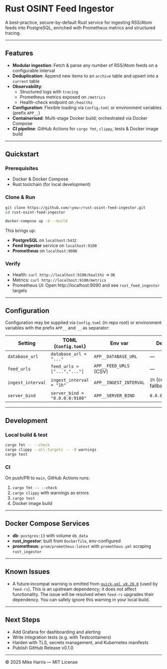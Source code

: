# Rust OSINT Feed Ingestor

A best-practice, secure-by-default Rust service for ingesting RSS/Atom feeds into PostgreSQL, enriched with Prometheus metrics and structured tracing.

---

## Features

- **Modular ingestion**: Fetch & parse any number of RSS/Atom feeds on a configurable interval
- **Deduplication**: Append new items to an `archive` table and upsert into a `current` table
- **Observability**:
  - Structured logs with `tracing`
  - Prometheus metrics exposed on `/metrics`
  - Health-check endpoint on `/healthz`
- **Configuration**: Flexible loading via `Config.toml` or environment variables (prefix `APP__`)
- **Containerised**: Multi-stage Docker build; orchestrated via Docker Compose
- **CI pipeline**: GitHub Actions for `cargo fmt`, `clippy`, tests & Docker image build

---

## Quickstart

### Prerequisites

- Docker & Docker Compose
- Rust toolchain (for local development)

### Clone & Run

```bash
git clone https://github.com/<you>/rust-osint-feed-ingestor.git
cd rust-osint-feed-ingestor

docker-compose up -d --build
```

This brings up:
- **PostgreSQL** on `localhost:5432`
- **Feed Ingestor** service on `localhost:9100`
- **Prometheus** on `localhost:9090`

### Verify

- Health: `curl http://localhost:9100/healthz` → `OK`
- Metrics: `curl http://localhost:9100/metrics`
- Prometheus UI: Open http://localhost:9090 and see `rust_feed_ingestor` targets

---

## Configuration

Configuration may be supplied via `Config.toml` (in repo root) or environment variables with the prefix `APP__` and `__` as separator:

| Setting           | TOML (`Config.toml`)          | Env var                     | Default            |
|-------------------|--------------------------------|-----------------------------|--------------------|
| `database_url`    | `database_url = "..."`       | `APP__DATABASE_URL`         | —                  |
| `feed_urls`       | `feed_urls = ["...","..."]`  | `APP__FEED_URLS` (CSV)      | —                  |
| `ingest_interval` | `ingest_interval = "1h"`     | `APP__INGEST_INTERVAL`      | `1h` (code fallback)|
| `server_bind`     | `server_bind = "0.0.0.0:9100"`| `APP__SERVER_BIND`          | `0.0.0.0:9100`     |

---

## Development

### Local build & test

```bash
cargo fmt -- --check
cargo clippy --all-targets -- -D warnings
cargo test
```

### CI

On push/PR to `main`, GitHub Actions runs:
1. `cargo fmt -- --check`
2. `cargo clippy` with warnings as errors
3. `cargo test`
4. Docker image build

---

## Docker Compose Services

- **db**: `postgres:13` with volume `db_data`
- **rust_ingestor**: built from `Dockerfile`, env-configured
- **prometheus**: `prom/prometheus:latest` with `prometheus.yml` scraping `rust_ingestor`

---

## Known Issues

- A future‐incompat warning is emitted from [`quick-xml v0.20.0`](https://github.com/tafia/quick-xml) (used by `feed-rs`). This is an upstream dependency; it does not affect functionality. The issue will be resolved when `feed-rs` upgrades their dependency. You can safely ignore this warning in your local build.

---

## Next Steps

- Add Grafana for dashboarding and alerting
- Write integration tests (e.g. with Testcontainers)
- Harden with TLS, secrets management, and Kubernetes manifests
- Publish GitHub Release v0.1.0

---

© 2025 Mike Harris — MIT License

